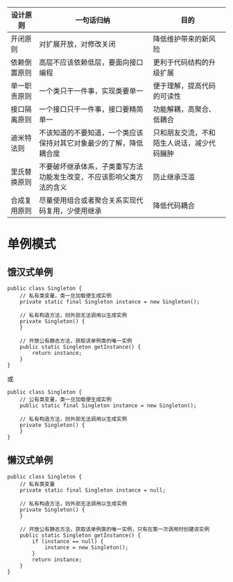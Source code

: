 | **设计原则** | **一句话归纳**                                               | **目的**                                   |
| ------------ | ------------------------------------------------------------ | ------------------------------------------ |
| 开闭原则     | 对扩展开放，对修改关闭                                       | 降低维护带来的新风险                       |
| 依赖倒置原则 | 高层不应该依赖低层，要面向接口编程                           | 更利于代码结构的升级扩展                   |
| 单一职责原则 | 一个类只干一件事，实现类要单一                               | 便于理解，提高代码的可读性                 |
| 接口隔离原则 | 一个接口只干一件事，接口要精简单一                           | 功能解耦，高聚合、低耦合                   |
| 迪米特法则   | 不该知道的不要知道，一个类应该保持对其它对象最少的了解，降低耦合度 | 只和朋友交流，不和陌生人说话，减少代码臃肿 |
| 里氏替换原则 | 不要破坏继承体系，子类重写方法功能发生改变，不应该影响父类方法的含义 | 防止继承泛滥                               |
| 合成复用原则 | 尽量使用组合或者聚合关系实现代码复用，少使用继承             | 降低代码耦合                               |

# 单例模式
## 饿汉式单例
~~~
public class Singleton {
    // 私有类变量，类一旦加载便生成实例
    private static final Singleton instance = new Singleton();
    
    // 私有构造方法，则外部无法调用以生成实例
    private Singleton() {
    }
    
    // 开放公有静态方法，获取该单例类的唯一实例
    public static Singleton getInstance() {
        return instance;
    }
}
~~~
或
~~~
public class Singleton {
    // 公有类变量，类一旦加载便生成实例
    public static final Singleton instance = new Singleton();
    
    // 私有构造方法，则外部无法调用以生成实例
    private Singleton() {
    }
}
~~~
## 懒汉式单例
~~~
public class Singleton {
    // 私有类变量
    private static final Singleton instance = null;
    
    // 私有构造方法，则外部无法调用以生成实例
    private Singleton() {
    }
    
    // 开放公有静态方法，获取该单例类的唯一实例，只有在第一次调用时创建该实例
    public static Singleton getInstance() {
        if (instance == null) {
            instance = new Singleton();
        }
        return instance;
    }
}
~~~
